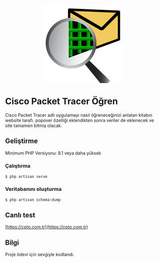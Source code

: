 <p align="center">
    <img src="github/logo.png" alt="logo">
</p>

# Cisco Packet Tracer Öğren
Cisco Packet Tracer adlı uygulamayı nasıl öğreneceğinizi anlatan kitabın website tarafı. popover özelliği eklendikten sonra veriler de eklenecek ve site tamamen bitmiş olacak.
## Geliştirme
Minimum PHP Versiyonu: 8.1 veya daha yüksek
### Çalıştırma
```shell
$ php artisan serve
```
### Veritabanını oluşturma
```shell
$ php artisan schema:dump     
```
## Canlı test
[https://cpto.com.tr](https://cpto.com.tr)
## Bilgi
Proje ödevi için sevgiyle kodlandı.
